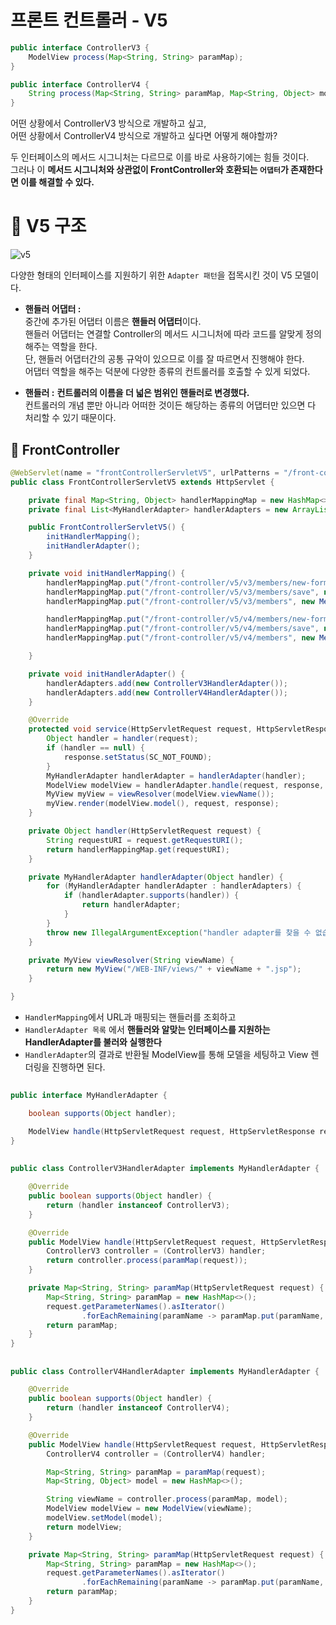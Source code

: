 프론트 컨트롤러 - V5  
====================  

```java
public interface ControllerV3 {
    ModelView process(Map<String, String> paramMap);
}
```
```java
public interface ControllerV4 {
    String process(Map<String, String> paramMap, Map<String, Object> model);
}
```

어떤 상황에서 ControllerV3 방식으로 개발하고 싶고,    
어떤 상황에서 ControllerV4 방식으로 개발하고 싶다면 어떻게 해야할까?      

두 인터페이스의 메서드 시그니처는 다르므로 이를 바로 사용하기에는 힘들 것이다.     
그러나 이 **메서드 시그니처와 상관없이 FrontController와 호환되는 `어댑터`가 존재한다면 이를 해결할 수 있다.**     


# 📗 V5 구조 

![v5](https://user-images.githubusercontent.com/50267433/126856391-f1db3e9c-a7ea-4116-90bf-ad1f8f06435a.PNG)
 
다양한 형태의 인터페이스를 지원하기 위한 `Adapter 패턴`을 접목시킨 것이 V5 모델이다.        
   
* **핸들러 어댑터 :**     
    중간에 추가된 어댑터 이름은 **핸들러 어댑터**이다.     
    핸들러 어댑터는 연결할 Controller의 메서드 시그니처에 따라 코드를 알맞게 정의해주는 역할을 한다.     
    단, 핸들러 어댑터간의 공통 규악이 있으므로 이를 잘 따르면서 진행해야 한다.          
    어댑터 역할을 해주는 덕분에 다양한 종류의 컨트롤러를 호출할 수 있게 되었다.     
    
* **핸들러 :** 
  **컨트롤러의 이름을 더 넓은 범위인 핸들러로 변경했다.**      
    컨트롤러의 개념 뿐만 아니라 어떠한 것이든 해당하는 종류의 어댑터만 있으면 다 처리할 수 있기 때문이다.
 
## 📖 FrontController
```java
@WebServlet(name = "frontControllerServletV5", urlPatterns = "/front-controller/v5/*")
public class FrontControllerServletV5 extends HttpServlet {

    private final Map<String, Object> handlerMappingMap = new HashMap<>();
    private final List<MyHandlerAdapter> handlerAdapters = new ArrayList<>();

    public FrontControllerServletV5() {
        initHandlerMapping();
        initHandlerAdapter();
    }

    private void initHandlerMapping() {
        handlerMappingMap.put("/front-controller/v5/v3/members/new-form", new MemberFormControllerV3());
        handlerMappingMap.put("/front-controller/v5/v3/members/save", new MemberSaveControllerV3());
        handlerMappingMap.put("/front-controller/v5/v3/members", new MemberListControllerV3());

        handlerMappingMap.put("/front-controller/v5/v4/members/new-form", new MemberFormControllerV4());
        handlerMappingMap.put("/front-controller/v5/v4/members/save", new MemberSaveControllerV4());
        handlerMappingMap.put("/front-controller/v5/v4/members", new MemberListControllerV4());

    }

    private void initHandlerAdapter() {
        handlerAdapters.add(new ControllerV3HandlerAdapter());
        handlerAdapters.add(new ControllerV4HandlerAdapter());
    }

    @Override
    protected void service(HttpServletRequest request, HttpServletResponse response) throws ServletException, IOException {
        Object handler = handler(request);
        if (handler == null) {
            response.setStatus(SC_NOT_FOUND);
        }
        MyHandlerAdapter handlerAdapter = handlerAdapter(handler);
        ModelView modelView = handlerAdapter.handle(request, response, handler);
        MyView myView = viewResolver(modelView.viewName());
        myView.render(modelView.model(), request, response);
    }

    private Object handler(HttpServletRequest request) {
        String requestURI = request.getRequestURI();
        return handlerMappingMap.get(requestURI);
    }

    private MyHandlerAdapter handlerAdapter(Object handler) {
        for (MyHandlerAdapter handlerAdapter : handlerAdapters) {
            if (handlerAdapter.supports(handler)) {
                return handlerAdapter;
            }
        }
        throw new IllegalArgumentException("handler adapter를 찾을 수 없습니다. handler=" + handler);
    }

    private MyView viewResolver(String viewName) {
        return new MyView("/WEB-INF/views/" + viewName + ".jsp");
    }

}
```
  
* `HandlerMapping`에서 URL과 매핑되는 핸들러를 조회하고           
* `HandlerAdapter 목록` 에서 **핸들러와 알맞는 인터페이스를 지원하는 HandlerAdapter를 불러와 실행한다**        
* `HandlerAdapter`의 결과로 반환될 ModelView를 통해 모델을 세팅하고 View 렌더링을 진행하면 된다.      

## 
```java
public interface MyHandlerAdapter {

    boolean supports(Object handler);

    ModelView handle(HttpServletRequest request, HttpServletResponse response, Object handler) throws ServletException, IOException;
}
```

## 
```java
public class ControllerV3HandlerAdapter implements MyHandlerAdapter {

    @Override
    public boolean supports(Object handler) {
        return (handler instanceof ControllerV3);
    }

    @Override
    public ModelView handle(HttpServletRequest request, HttpServletResponse response, Object handler) throws ServletException, IOException {
        ControllerV3 controller = (ControllerV3) handler;
        return controller.process(paramMap(request));
    }

    private Map<String, String> paramMap(HttpServletRequest request) {
        Map<String, String> paramMap = new HashMap<>();
        request.getParameterNames().asIterator()
                .forEachRemaining(paramName -> paramMap.put(paramName, request.getParameter(paramName)));
        return paramMap;
    }
}
```


## 
```java
public class ControllerV4HandlerAdapter implements MyHandlerAdapter {

    @Override
    public boolean supports(Object handler) {
        return (handler instanceof ControllerV4);
    }

    @Override
    public ModelView handle(HttpServletRequest request, HttpServletResponse response, Object handler) throws ServletException, IOException {
        ControllerV4 controller = (ControllerV4) handler;

        Map<String, String> paramMap = paramMap(request);
        Map<String, Object> model = new HashMap<>();

        String viewName = controller.process(paramMap, model);
        ModelView modelView = new ModelView(viewName);
        modelView.setModel(model);
        return modelView;
    }

    private Map<String, String> paramMap(HttpServletRequest request) {
        Map<String, String> paramMap = new HashMap<>();
        request.getParameterNames().asIterator()
                .forEachRemaining(paramName -> paramMap.put(paramName, request.getParameter(paramName)));
        return paramMap;
    }
}
```

